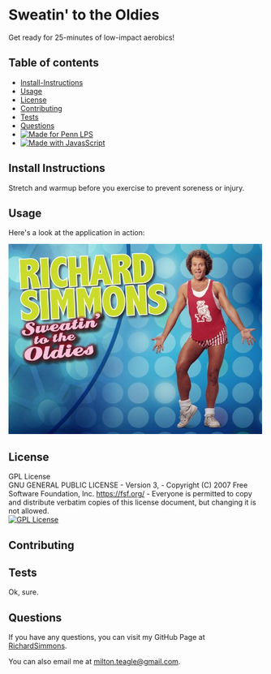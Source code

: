 
# Sweatin' to the Oldies

Get ready for 25-minutes of low-impact aerobics!

## Table of contents
* [Install-Instructions](#install-instructions)
* [Usage](#usage)
* [License](#license)
* [Contributing](#contributing)
* [Tests](#tests)
* [Questions](#questions)
* [![Made for Penn LPS](https://img.shields.io/static/v1?label=Made+for&message=Penn+LPS&color=%23005bbc)](https://bootcamp.sas.upenn.edu/)
* [![Made with JavasScript](https://img.shields.io/static/v1?label=Made+with&message=JavaScript&color=%23FFd600)](https://www.javascript.com)

## Install Instructions

Stretch and warmup before you exercise to prevent soreness or injury.

## Usage

Here's a look at the application in action:

![Sweatin' to the Oldies](/assets/images/richard.jpg)

## License

GPL License<br>GNU GENERAL PUBLIC LICENSE - Version 3, - Copyright (C) 2007 Free Software Foundation, Inc. <https://fsf.org/> - Everyone is permitted to copy and distribute verbatim copies of this license document, but changing it is not allowed.<br>[![GPL License](https://img.shields.io/static/v1?label=GPL&message=License&color=%23FFd600)](https://www.gnu.org/licenses/gpl-3.0.en.html)

## Contributing



## Tests

Ok, sure.

## Questions

If you have any questions, you can visit my GitHub Page at <a href="https://github.com/RichardSimmons" target="_blank">RichardSimmons</a>.

You can also email me at milton.teagle@gmail.com.

